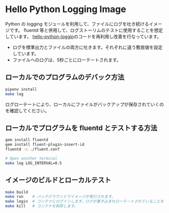 # Hello Python Logging Image
Python の logging モジュールを利用して、ファイルにログを吐き続けるイメージです。
fluentd 等と併用して、ログストーリムのテストに使用することを想定しています。
[hello-python-loggin](https://github.com/shidokamo/hello-python-logging)のコードを再利用し改善を行なっています。

* ログを標準出力とファイルの両方に吐きます。それぞれに違う敷居値を設定しています。
* ファイルへのログは、5秒ごとにローテートされます。

## ローカルでのプログラムのデバック方法
```bash
pipenv install
make log
```
ログローテートにより、ローカルにファイルがバックアップが保存されていくのを確認してください。

## ローカルでプログラムを fluentd とテストする方法
```bash
gem install fluentd
gem install fluent-plugin-insert-id
fluentd -c ./fluent.conf

# Open another terminal
make log LOG_INTERVAL=0.5
```

## イメージのビルドとローカルテスト
```bash
make build
make run    # バックグラウンドでイメージが実行されます。
make login  # コンテナにログインします。ログが書き込まれローテートされていることを確認できます。
make kill   # コンテナを削除します。
```

